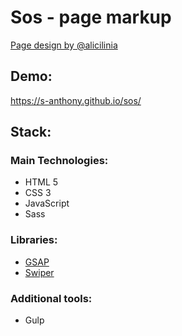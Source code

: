 # Sos - page markup 
[Page design by @alicilinia](https://dribbble.com/shots/10709930-Freebie-Game-landing-page)
## Demo:
https://s-anthony.github.io/sos/
## Stack:
### Main Technologies:
- HTML 5
- CSS 3
- JavaScript
- Sass
### Libraries:
- [GSAP](https://greensock.com/gsap/)
- [Swiper](https://swiperjs.com) 
### Additional tools: 
- Gulp
